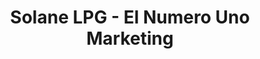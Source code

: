 ---
title: "Solane LPG - El Numero Uno Marketing"
url: /zamboanga-city/solane-lpg-el-numero-uno-marketing/
shop: Gasflaschen
---